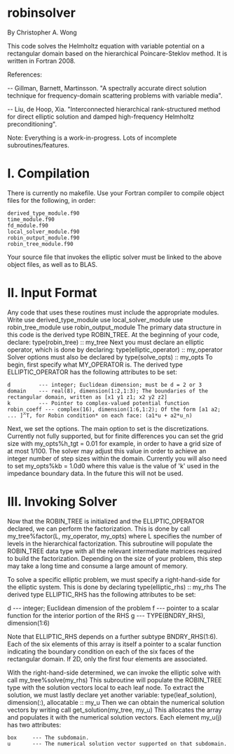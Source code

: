 # robinsolver

By Christopher A. Wong

This code solves the Helmholtz equation with variable potential on a rectangular domain based on
the hierarchical Poincare-Steklov method. It is written in Fortran 2008.

References:

-- Gillman, Barnett, Martinsson. "A spectrally accurate direct solution technique for
frequency-domain scattering problems with variable media".

-- Liu, de Hoop, Xia. "Interconnected hierarchical rank-structured method for direct elliptic
solution and damped high-frequency Helmholtz preconditioning".

Note: Everything is a work-in-progress. Lots of incomplete subroutines/features.

I. Compilation
==============

There is currently no makefile. Use your Fortran compiler to compile object files for the following,
in order:

    derived_type_module.f90
    time_module.f90
    fd_module.f90
    local_solver_module.f90
    robin_output_module.f90
    robin_tree_module.f90
    
Your source file that invokes the elliptic solver must be linked to the above object files, as well
as to BLAS.

II. Input Format
================

Any code that uses these routines must include the appropriate modules. Write
    use derived_type_module
    use local_solver_module
    use robin_tree_module
    use robin_output_module
The primary data structure in this code is the derived type ROBIN_TREE. At the beginning of your
code, declare:
    type(robin_tree) :: my_tree
Next you must declare an elliptic operator, which is done by declaring:
    type(elliptic_operator) :: my_operator
Solver options must also be declared by
    type(solve_opts)  :: my_opts
To begin, first specify what MY_OPERATOR is. The derived type ELLIPTIC_OPERATOR has the following
attributes to be set:

    d         --- integer; Euclidean dimension; must be d = 2 or 3
    domain    --- real(8), dimension(1:2,1:3); The boundaries of the rectangular domain, written as [x1 y1 z1; x2 y2 z2]
    k         --- Pointer to complex-valued potential function
    robin_coeff --- complex(16), dimension(1:6,1:2); Of the form [a1 a2; ... ]^T, for Robin condition* on each face: (a1*u + a2*u_n)

Next, we set the options. The main option to set is the discretizations. Currently not fully
supported, but for finite differences you can set the grid size with
    my_opts%h_tgt = 0.01
for example, in order to have a grid size of at most 1/100. The solver may adjust this value
in order to achieve an integer number of step sizes within the domain. Currently you will also need
to set
    my_opts%kb = 1.0d0
where this value is the value of 'k' used in the impedance boundary data. In the future this
will not be used.

III. Invoking Solver
====================

Now that the ROBIN_TREE is initialized and the ELLIPTIC_OPERATOR declared, we can perform the
factorization. This is done by
    call my_tree%factor(L, my_operator, my_opts)
where L specifies the number of levels in the hierarchical factorization. This subroutine
will populate the ROBIN_TREE data type with all the relevant intermediate matrices required to
build the factorization. Depending on the size of your problem, this step may take a long time and 
consume a large amount of memory. 

To solve a specific elliptic problem, we must specify a right-hand-side for the elliptic system.
This is done by declaring
    type(elliptic_rhs)    :: my_rhs
The derived type ELLIPTIC_RHS has the following attributes to be set:

d       --- integer; Euclidean dimension of the problem
f       --- pointer to a scalar function for the interior portion of the RHS
g       --- TYPE(BNDRY_RHS), dimension(1:6)

Note that ELLIPTIC_RHS depends on a further subtype BNDRY_RHS(1:6). Each of the six elements of this
array is itself a pointer to a scalar function indicating the boundary condition on each of the six
faces of the rectangular domain. If 2D, only the first four elements are associated.

With the right-hand-side determined, we can invoke the elliptic solve with
    call my_tree%solve(my_rhs)
This subroutine will populate the ROBIN_TREE type with the solution vectors local to each leaf node.
To extract the solution, we must lastly declare yet another variable:
    type(leaf_solution),  dimension(:),   allocatable     :: my_u
Then we can obtain the numerical solution vectors by writing
    call get_solution(my_tree, my_u)
This allocates the array and populates it with the numerical solution vectors. Each element my_u(j)
has two attributes:

    box     --- The subdomain.
    u       --- The numerical solution vector supported on that subdomain.    
